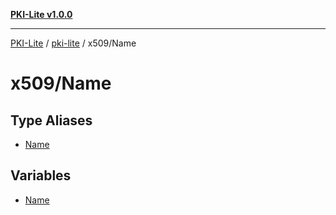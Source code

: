 [**PKI-Lite v1.0.0**](../../../README.md)

---

[PKI-Lite](../../../README.md) / [pki-lite](../../README.md) / x509/Name

# x509/Name

## Type Aliases

- [Name](type-aliases/Name.md)

## Variables

- [Name](variables/Name.md)
